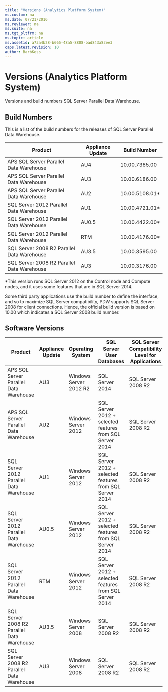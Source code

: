 ```yaml
---
title: "Versions (Analytics Platform System)"
ms.custom: na
ms.date: 07/21/2016
ms.reviewer: na
ms.suite: na
ms.tgt_pltfrm: na
ms.topic: article
ms.assetid: a73a4b28-b665-48a5-8808-bad843a83ee3
caps.latest.revision: 10
author: BarbKess
---
```

# Versions (Analytics Platform System)
Versions and build numbers SQL Server Parallel Data Warehouse.  
  
## Build Numbers  
This is a list of the build numbers for the releases of SQL Server Parallel Data Warehouse.  
  
|Product|Appliance Update|Build Number|  
|-----------|--------------------|----------------|  
|APS SQL Server Parallel Data Warehouse|AU4|10.00.7365.00|  
|APS SQL Server Parallel Data Warehouse|AU3|10.00.6186.00|  
|APS SQL Server  Parallel Data Warehouse|AU2|10.00.5108.01*|  
|SQL Server 2012 Parallel Data Warehouse|AU1|10.00.4721.01*|  
|SQL Server 2012 Parallel Data Warehouse|AU0.5|10.00.4422.00*|  
|SQL Server 2012  Parallel Data Warehouse|RTM|10.00.4176.00*|  
|SQL Server 2008 R2 Parallel Data Warehouse|AU3.5|10.00.3595.00|  
|SQL Server 2008 R2 Parallel Data Warehouse|AU3|10.00.3176.00|  
  
*This version runs SQL Server 2012 on the Control node and Compute nodes, and it uses some features that are in SQL Server 2014.  
  
Some third party applications use the build number to define the interface, and so to maximize SQL Server compatibility, PDW supports SQL Server 2008 for client connections. Hence, the official build version is based on 10.00 which indicates a SQL Server 2008 build number.  
  
## Software Versions  
  
|Product|Appliance Update|Operating System|SQL Server User Databases|SQL Server Compatibility Level for Applications|  
|-----------|--------------------|--------------------|-----------------------------|---------------------------------------------------|  
|APS SQL Server Parallel Data Warehouse|AU3|Windows Server 2012 R2|SQL Server 2014|SQL Server 2008 R2|  
|APS SQL Server Parallel Data Warehouse|AU2|Windows Server 2012|SQL Server 2012 + selected features from SQL Server 2014|SQL Server 2008 R2|  
|SQL Server 2012 Parallel Data Warehouse|AU1|Windows Server 2012|SQL Server 2012 + selected features from SQL Server 2014|SQL Server 2008 R2|  
|SQL Server 2012 Parallel Data Warehouse|AU0.5|Windows Server 2012|SQL Server 2012 + selected features from SQL Server 2014|SQL Server 2008 R2|  
|SQL Server 2012  Parallel Data Warehouse|RTM|Windows Server 2012|SQL Server 2012 + selected features from SQL Server 2014|SQL Server 2008 R2|  
|SQL Server 2008 R2 Parallel Data Warehouse|AU3.5|Windows Server 2008|SQL Server 2008 R2|SQL Server 2008 R2|  
|SQL Server 2008 R2 Parallel Data Warehouse|AU3|Windows Server 2008|SQL Server 2008 R2|SQL Server 2008 R2|  
  
